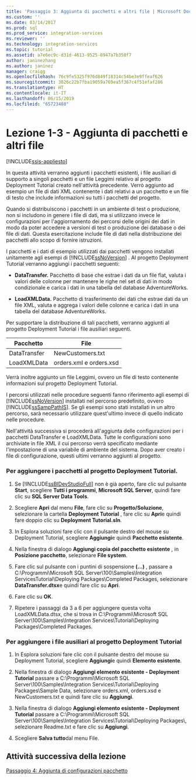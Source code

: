 ```yaml
---
title: 'Passaggio 3: Aggiunta di pacchetti e altri file | Microsoft Docs'
ms.custom: ''
ms.date: 03/14/2017
ms.prod: sql
ms.prod_service: integration-services
ms.reviewer: ''
ms.technology: integration-services
ms.topic: tutorial
ms.assetid: a7e6ec9c-d31d-4613-9525-8947a7b358f7
author: janinezhang
ms.author: janinez
manager: craigg
ms.openlocfilehash: 76c9fe5325f976d849f18314c54be3e9ffeaf626
ms.sourcegitcommit: 3026c22b7fba19059a769ea5f367c4f51efaf286
ms.translationtype: HT
ms.contentlocale: it-IT
ms.lasthandoff: 06/15/2019
ms.locfileid: "65723488"
---
```

# <a name="lesson-1-3---adding-packages-and-other-files"></a>Lezione 1-3 - Aggiunta di pacchetti e altri file

[!INCLUDE[ssis-appliesto](../includes/ssis-appliesto-ssvrpluslinux-asdb-asdw-xxx.md)]


In questa attività verranno aggiunti i pacchetti esistenti, i file ausiliari di supporto a singoli pacchetti e un file Leggimi relativo al progetto Deployment Tutorial creato nell'attività precedente. Verrò aggiunto ad esempio un file di dati XML contenente i dati relativi a un pacchetto e un file di testo che include informazioni su tutti i pacchetti del progetto.  
  
Quando si distribuiscono i pacchetti in un ambiente di test o produzione, non si includono in genere i file di dati, ma si utilizzano invece le configurazioni per l'aggiornamento dei percorsi delle origini dei dati in modo da poter accedere a versioni di test o produzione dei database o dei file di dati. Questa esercitazione include file di dati nella distribuzione dei pacchetti allo scopo di fornire istruzioni.  
  
I pacchetti e i dati di esempio utilizzati dai pacchetti vengono installati unitamente agli esempi di [!INCLUDE[ssNoVersion](../includes/ssnoversion-md.md)] . Al progetto Deployment Tutorial verranno aggiungi i pacchetti seguenti:  
  
-   **DataTransfer.** Pacchetto di base che estrae i dati da un file flat, valuta i valori delle colonne per mantenere le righe nel set di dati in modo condizionale e carica i dati in una tabella del database AdventureWorks.  
  
-   **LoadXMLData.** Pacchetto di trasferimento dei dati che estrae dati da un file XML, valuta e aggrega i valori delle colonne e carica i dati in una tabella del database AdventureWorks.  
  
Per supportare la distribuzione di tali pacchetti, verranno aggiunti al progetto Deployment Tutorial i file ausiliari seguenti.  
  
|Pacchetto|File|  
|-----------|--------|  
|DataTransfer|NewCustomers.txt|  
|LoadXMLData|orders.xml e orders.xsd|  
  
Verrà inoltre aggiunto un file Leggimi, ovvero un file di testo contenente informazioni sul progetto Deployment Tutorial.  
  
I percorsi utilizzati nelle procedure seguenti fanno riferimento agli esempi di [!INCLUDE[ssNoVersion](../includes/ssnoversion-md.md)] installati nel percorso predefinito, ovvero [!INCLUDE[ssSampPathIS](../includes/sssamppathis-md.md)]. Se gli esempi sono stati installati in un altro percorso, sarà necessario utilizzare quest'ultimo invece di quello indicato nelle procedure.  
  
Nell'attività successiva si procederà all'aggiunta delle configurazioni per i pacchetti DataTransfer e LoadXMLData. Tutte le configurazioni sono archiviate in file XML il cui percorso verrà specificato mediante l'impostazione di una variabile di ambiente del sistema. Dopo aver creato i file di configurazione, questi ultimi verranno aggiunti al progetto.  
  
### <a name="to-add-packages-to-the-deployment-tutorial-project"></a>Per aggiungere i pacchetti al progetto Deployment Tutorial.  
  
1.  Se [!INCLUDE[ssBIDevStudioFull](../includes/ssbidevstudiofull-md.md)] non è già aperto, fare clic sul pulsante **Start**, scegliere **Tutti i programmi**, **Microsoft SQL Server**, quindi fare clic su **SQL Server Data Tools**.  
  
2.  Scegliere **Apri** dal menu **File**, fare clic su **Progetto/Soluzione**, selezionare la cartella **Deployment Tutorial** , fare clic su **Apri**e quindi fare doppio clic su **Deployment Tutorial.sln**.  
  
3.  In Esplora soluzioni fare clic con il pulsante destro del mouse su Deployment Tutorial, scegliere **Aggiungi**e quindi **Pacchetto esistente**.  
  
4.  Nella finestra di dialogo **Aggiungi copia del pacchetto esistente** , in **Posizione pacchetto**, selezionare **File system**.  
  
5.  Fare clic sul pulsante con i puntini di sospensione **(...)** , passare a C:\Programmi\Microsoft SQL Server\100\Samples\Integration ServicesTutorial\Deploying Packages\Completed Packages, selezionare **DataTransfer.dtsx**e quindi fare clic su **Apri**.  
  
6.  Fare clic su **OK**.  
  
7.  Ripetere i passaggi da 3 a 6 per aggiungere questa volta LoadXMLData.dtsx, che si trova in C:\Programmi\Microsoft SQL Server\100\Samples\Integration Services\Tutorial\Deploying Packages\Completed Packages.  
  
### <a name="to-add-ancillary-files-to-the-deployment-tutorial-project"></a>Per aggiungere i file ausiliari al progetto Deployment Tutorial  
  
1.  In Esplora soluzioni fare clic con il pulsante destro del mouse su Deployment Tutorial, scegliere **Aggiungi**e quindi **Elemento esistente**.  
  
2.  Nella finestra di dialogo **Aggiungi elemento esistente - Deployment Tutorial** passare a C:\Programmi\Microsoft SQL Server\100\Samples\Integration Services\Tutorial\Deploying Packages\Sample Data, selezionare orders.xml, orders.xsd e NewCustomers.txt e quindi fare clic su **Aggiungi**.  
  
3.  Nella finestra di dialogo **Aggiungi elemento esistente - Deployment Tutorial** passare a C:\Programmi\Microsoft SQL Server\100\Samples\Integration Services\Tutorial\Deploying Packages\\, selezionare Readme.txt e fare clic su **Aggiungi**.  
  
4.  Scegliere **Salva tutto**dal menu File.  
  
## <a name="next-task-in-lesson"></a>Attività successiva della lezione  
[Passaggio 4: Aggiunta di configurazioni pacchetto](../integration-services/lesson-1-4-adding-package-configurations.md)  
  
  
  
